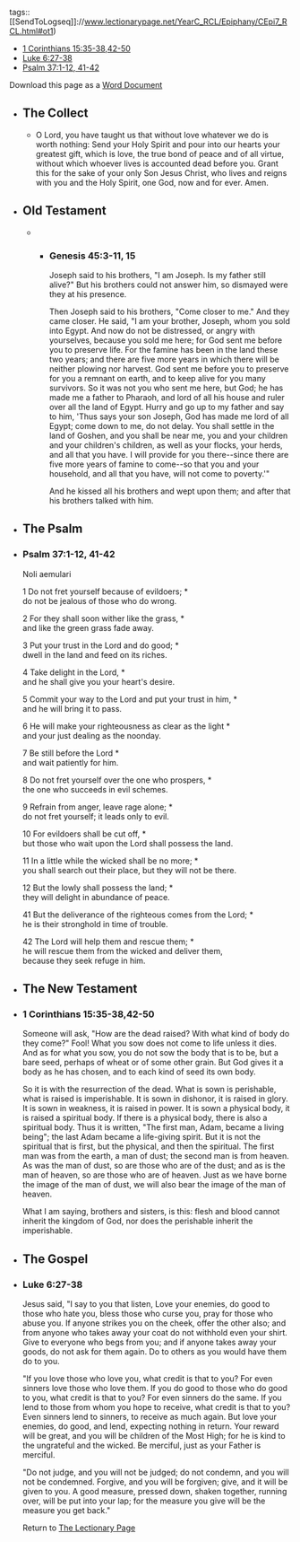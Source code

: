 tags:: [[SendToLogseq]]://www.lectionarypage.net/YearC_RCL/Epiphany/CEpi7_RCL.html#ot1)
* [1 Corinthians 15:35-38,42-50](https://www.lectionarypage.net/YearC_RCL/Epiphany/CEpi7_RCL.html#nt1)
* [Luke 6:27-38](https://www.lectionarypage.net/YearC_RCL/Epiphany/CEpi7_RCL.html#gsp1)
* [Psalm 37:1-12, 41-42](https://www.lectionarypage.net/YearC_RCL/Epiphany/CEpi7_RCL.html#ps1)

Download this page as a [Word Document](https://www.lectionarypage.net/YearC_RCL/Epiphany/CEpi7_RCL.docx)

- ## The Collect
	- O Lord, you have taught us that without love whatever we do is worth nothing: Send your Holy Spirit and pour into our hearts your greatest gift, which is love, the true bond of peace and of all virtue, without which whoever lives is accounted dead before you. Grant this for the sake of your only Son Jesus Christ, who lives and reigns with you and the Holy Spirit, one God, now and for ever. Amen.
- ## Old Testament
	-
		- ### Genesis 45:3-11, 15
		  
		  Joseph said to his brothers, "I am Joseph. Is my father still alive?" But his brothers could not answer him, so dismayed were they at his presence.
		  
		  Then Joseph said to his brothers, "Come closer to me." And they came closer. He said, "I am your brother, Joseph, whom you sold into Egypt. And now do not be distressed, or angry with yourselves, because you sold me here; for God sent me before you to preserve life. For the famine has been in the land these two years; and there are five more years in which there will be neither plowing nor harvest. God sent me before you to preserve for you a remnant on earth, and to keep alive for you many survivors. So it was not you who sent me here, but God; he has made me a father to Pharaoh, and lord of all his house and ruler over all the land of Egypt. Hurry and go up to my father and say to him, 'Thus says your son Joseph, God has made me lord of all Egypt; come down to me, do not delay. You shall settle in the land of Goshen, and you shall be near me, you and your children and your children's children, as well as your flocks, your herds, and all that you have. I will provide for you there--since there are five more years of famine to come--so that you and your household, and all that you have, will not come to poverty.'"
		  
		  And he kissed all his brothers and wept upon them; and after that his brothers talked with him.
- ## The Psalm
- ### Psalm 37:1-12, 41-42
  
  Noli aemulari
  
  1 Do not fret yourself because of evildoers; \*\
  do not be jealous of those who do wrong.
  
  2 For they shall soon wither like the grass, \*\
  and like the green grass fade away.
  
  3 Put your trust in the Lord and do good; \*\
  dwell in the land and feed on its riches.
  
  4 Take delight in the Lord, \*\
  and he shall give you your heart's desire.
  
  5 Commit your way to the Lord and put your trust in him, \*\
  and he will bring it to pass.
  
  6 He will make your righteousness as clear as the light \*\
  and your just dealing as the noonday.
  
  7 Be still before the Lord \*\
  and wait patiently for him.
  
  8 Do not fret yourself over the one who prospers, \*\
  the one who succeeds in evil schemes.
  
  9 Refrain from anger, leave rage alone; \*\
  do not fret yourself; it leads only to evil.
  
  10 For evildoers shall be cut off, \*\
  but those who wait upon the Lord shall possess the land.
  
  11 In a little while the wicked shall be no more; \*\
  you shall search out their place, but they will not be there.
  
  12 But the lowly shall possess the land; \*\
  they will delight in abundance of peace.
  
  41 But the deliverance of the righteous comes from the Lord; \*\
  he is their stronghold in time of trouble.
  
  42 The Lord will help them and rescue them; \*\
  he will rescue them from the wicked and deliver them,\
  because they seek refuge in him.
- ## The New Testament
- ### 1 Corinthians 15:35-38,42-50
  
  Someone will ask, "How are the dead raised? With what kind of body do they come?" Fool! What you sow does not come to life unless it dies. And as for what you sow, you do not sow the body that is to be, but a bare seed, perhaps of wheat or of some other grain. But God gives it a body as he has chosen, and to each kind of seed its own body.
  
  So it is with the resurrection of the dead. What is sown is perishable, what is raised is imperishable. It is sown in dishonor, it is raised in glory. It is sown in weakness, it is raised in power. It is sown a physical body, it is raised a spiritual body. If there is a physical body, there is also a spiritual body. Thus it is written, "The first man, Adam, became a living being"; the last Adam became a life-giving spirit. But it is not the spiritual that is first, but the physical, and then the spiritual. The first man was from the earth, a man of dust; the second man is from heaven. As was the man of dust, so are those who are of the dust; and as is the man of heaven, so are those who are of heaven. Just as we have borne the image of the man of dust, we will also bear the image of the man of heaven.
  
  What I am saying, brothers and sisters, is this: flesh and blood cannot inherit the kingdom of God, nor does the perishable inherit the imperishable.
- ## The Gospel
- ### Luke 6:27-38
  
  Jesus said, "I say to you that listen, Love your enemies, do good to those who hate you, bless those who curse you, pray for those who abuse you. If anyone strikes you on the cheek, offer the other also; and from anyone who takes away your coat do not withhold even your shirt. Give to everyone who begs from you; and if anyone takes away your goods, do not ask for them again. Do to others as you would have them do to you.
  
  "If you love those who love you, what credit is that to you? For even sinners love those who love them. If you do good to those who do good to you, what credit is that to you? For even sinners do the same. If you lend to those from whom you hope to receive, what credit is that to you? Even sinners lend to sinners, to receive as much again. But love your enemies, do good, and lend, expecting nothing in return. Your reward will be great, and you will be children of the Most High; for he is kind to the ungrateful and the wicked. Be merciful, just as your Father is merciful.
  
  "Do not judge, and you will not be judged; do not condemn, and you will not be condemned. Forgive, and you will be forgiven; give, and it will be given to you. A good measure, pressed down, shaken together, running over, will be put into your lap; for the measure you give will be the measure you get back."
  
  Return to [The Lectionary Page](http://lectionarypage.net/)